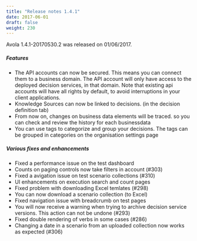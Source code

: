 ```yaml
---
title: "Release notes 1.4.1"
date: 2017-06-01
draft: false
weight: 230
---
```


Avola 1.4.1-20170530.2 was released on 01/06/2017.

##### Features

* The API accounts can now be secured. This means you can connect them to a business domain. The API account will only have access to the deployed decision services, in that domain. Note that existing api accounts will have all rights by default, to avoid interruptions in your client applications.
* Knowledge Sources can now be linked to decisions. (in the decision definition tab)
* From now on, changes on business data elements will be traced. so you can check and review the history for each businessdata
* You can use tags to categorize and group your decisions. The tags can be grouped in categories on the organisation settings page

##### Various fixes and enhancements

* Fixed a performance issue on the test dashboard
* Counts on paging controls now take filters in account (#303)
* Fixed a avigation issue on test scenario collections (#310)
* UI enhancements on execution search and count pages
* Fixed problem with downloading Excel temlates (#298)
* You can now download a scenario collection (to Excel)
* Fixed navigation issue with breadcrumb on test pages
* You will now receive a warning when trying to archive decision service versions. This action can not be undone (#293)
* Fixed double rendering of verbs in some cases (#286)
* Changing a date in a scenario from an uploaded collection now works as expected (#306)
